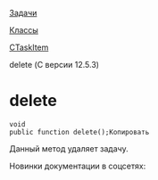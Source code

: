 [Задачи](/api_help/tasks/index.php)

[Классы](/api_help/tasks/classes/index.php)

[CTaskItem](/api_help/tasks/classes/ctaskitem/index.php)

delete (С версии 12.5.3)

delete
======

```
void 
public function delete();Копировать
```

Данный метод удаляет задачу.

Новинки документации в соцсетях: